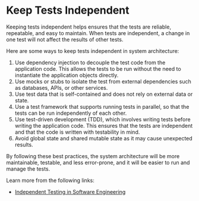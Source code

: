 # Keep Tests Independent

Keeping tests independent helps ensures that the tests are reliable, repeatable, and easy to maintain. When tests are independent, a change in one test will not affect the results of other tests.

Here are some ways to keep tests independent in system architecture:

1. Use dependency injection to decouple the test code from the application code. This allows the tests to be run without the need to instantiate the application objects directly.
2. Use mocks or stubs to isolate the test from external dependencies such as databases, APIs, or other services.
3. Use test data that is self-contained and does not rely on external data or state.
4. Use a test framework that supports running tests in parallel, so that the tests can be run independently of each other.
5. Use test-driven development (TDD), which involves writing tests before writing the application code. This ensures that the tests are independent and that the code is written with testability in mind.
6. Avoid global state and shared mutable state as it may cause unexpected results.

By following these best practices, the system architecture will be more maintainable, testable, and less error-prone, and it will be easier to run and manage the tests.

Learn more from the following links:

- [Independent Testing in Software Engineering](https://www.geeksforgeeks.org/independent-testing-in-software-engineering/)